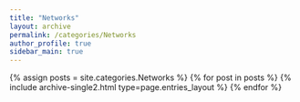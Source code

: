 ```yaml
---
title: "Networks"
layout: archive
permalink: /categories/Networks
author_profile: true
sidebar_main: true
---
```



{% assign posts = site.categories.Networks %}
{% for post in posts %} {% include archive-single2.html type=page.entries_layout %} {% endfor %}
